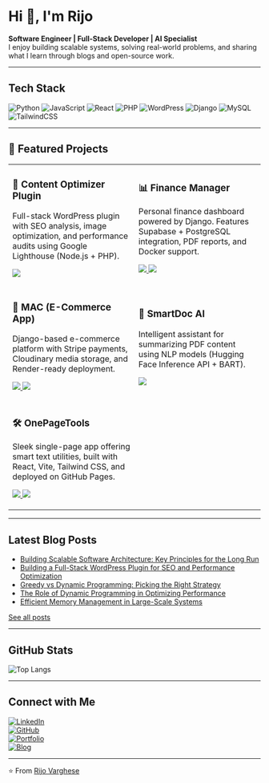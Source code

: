 # Hi 👋, I'm Rijo  



 **Software Engineer | Full-Stack Developer | AI Specialist**  
I enjoy building scalable systems, solving real-world problems, and sharing what I learn through blogs and open-source work.  


---

##  Tech Stack  

![Python](https://img.shields.io/badge/Python-3776AB?style=for-the-badge&logo=python&logoColor=white)
![JavaScript](https://img.shields.io/badge/JavaScript-F7DF1E?style=for-the-badge&logo=javascript&logoColor=black)
![React](https://img.shields.io/badge/React-20232A?style=for-the-badge&logo=react&logoColor=61DAFB)
![PHP](https://img.shields.io/badge/PHP-777BB4?style=for-the-badge&logo=php&logoColor=white)
![WordPress](https://img.shields.io/badge/WordPress-21759B?style=for-the-badge&logo=wordpress&logoColor=white)
![Django](https://img.shields.io/badge/Django-092E20?style=for-the-badge&logo=django&logoColor=white)
![MySQL](https://img.shields.io/badge/MySQL-4479A1?style=for-the-badge&logo=mysql&logoColor=white)
![TailwindCSS](https://img.shields.io/badge/TailwindCSS-38B2AC?style=for-the-badge&logo=tailwind-css&logoColor=white) <br>

---

## 📌 Featured Projects  

<table>
  <tr>
    <td width="50%">
      <h3>🚀 Content Optimizer Plugin</h3>
      <p>
        Full-stack WordPress plugin with SEO analysis, image optimization, 
        and performance audits using Google Lighthouse (Node.js + PHP).
      </p>
      <p>
        <a href="https://github.com/rijo7/content_optimizer_wp">
          <img src="https://img.shields.io/badge/🔗-View%20Project-blue?style=for-the-badge" />
        </a>
      </p>
    </td>
    <td width="50%">
      <h3>📊 Finance Manager</h3>
      <p>
        Personal finance dashboard powered by Django. Features Supabase + PostgreSQL 
        integration, PDF reports, and Docker support.
      </p>
      <p>
        <a href="https://github.com/rijo7/Finance-Manager">
          <img src="https://img.shields.io/badge/🔗-View%20Project-blue?style=for-the-badge" />
        </a>
        <a href="https://finance-manager-8hav.onrender.com">
          <img src="https://img.shields.io/badge/🌐-Preview-green?style=for-the-badge" />
        </a>
      </p>
    </td>
  </tr>
  <tr>
    <td width="50%">
      <h3>🛒 MAC (E-Commerce App)</h3>
      <p>
        Django-based e-commerce platform with Stripe payments, Cloudinary media storage, 
        and Render-ready deployment.
      </p>
      <p>
        <a href="https://github.com/rijo7/MAC">
          <img src="https://img.shields.io/badge/🔗-View%20Project-blue?style=for-the-badge" />
        </a>
        <a href="https://mac-1.onrender.com">
          <img src="https://img.shields.io/badge/🌐-Preview-green?style=for-the-badge" />
        </a>
      </p>
    </td>
    <td width="50%">
      <h3>📄 SmartDoc AI</h3>
      <p>
        Intelligent assistant for summarizing PDF content using NLP models 
        (Hugging Face Inference API + BART).
      </p>
      <p>
        <a href="https://github.com/rijo7/SmartDoc-AI">
          <img src="https://img.shields.io/badge/🔗-View%20Project-blue?style=for-the-badge" />
        </a>
      </p>
    </td>
  </tr>
  <tr>
    <td width="50%">
      <h3>🛠 OnePageTools</h3>
      <p>
        Sleek single-page app offering smart text utilities, built with React, 
        Vite, Tailwind CSS, and deployed on GitHub Pages.
      </p>
      <p>
        <a href="https://github.com/rijo7/onepagetools">
          <img src="https://img.shields.io/badge/🔗-View%20Project-blue?style=for-the-badge" />
        </a>
        <a href="https://rijo7.github.io/onepagetools/">
          <img src="https://img.shields.io/badge/🌐-Preview-green?style=for-the-badge" />
        </a>
      </p>
    </td>
  </tr>
</table>

---

##  Latest Blog Posts  

<!-- BLOG-POST-LIST:START -->
- [Building Scalable Software Architecture: Key Principles for the Long Run](https://optimized-by-design.hashnode.dev/building-scalable-software-architecture-key-principles-for-the-long-run)  
- [Building a Full-Stack WordPress Plugin for SEO and Performance Optimization](https://optimized-by-design.hashnode.dev/building-a-full-stack-wordpress-plugin-for-seo-and-performance-optimization)  
- [Greedy vs Dynamic Programming: Picking the Right Strategy](https://designing-efficient-systems.hashnode.dev/greedy-vs-dynamic-programming-picking-the-right-strategy)  
- [The Role of Dynamic Programming in Optimizing Performance](https://designing-efficient-systems.hashnode.dev/the-role-of-dynamic-programming-in-optimizing-performance)  
- [Efficient Memory Management in Large-Scale Systems](https://designing-efficient-systems.hashnode.dev/efficient-memory-management-in-large-scale-systems)  
<!-- BLOG-POST-LIST:END -->

 [See all posts](https://optimized-by-design.hashnode.dev/)  

---

##  GitHub Stats  
 
![Top Langs](https://github-readme-stats.vercel.app/api/top-langs/?username=rijo7&layout=compact&theme=tokyonight&hide_border=true)


---

##  Connect with Me  

[![LinkedIn](https://img.shields.io/badge/LinkedIn-0A66C2?style=for-the-badge&logo=linkedin&logoColor=white)](www.linkedin.com/in/rijo-varghese-564a33271)  
[![GitHub](https://img.shields.io/badge/GitHub-181717?style=for-the-badge&logo=github&logoColor=white)](https://github.com/rijo7)  
[![Portfolio](https://img.shields.io/badge/Portfolio-000000?style=for-the-badge&logo=vercel&logoColor=white)](https://rijo7.github.io/)  
[![Blog](https://img.shields.io/badge/Blog-FF5722?style=for-the-badge&logo=hashnode&logoColor=white)](https://rijo7.github.io/#/posts)  

---
⭐️ From [Rijo Varghese](https://github.com/rijo7)  
